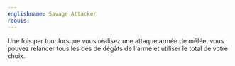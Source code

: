 ```yaml
---
englishname: Savage Attacker
requis:
---
```

Une fois par tour lorsque vous réalisez une attaque armée de mêlée, vous pouvez relancer tous les dés de dégâts de l'arme et utiliser le total de votre choix.
